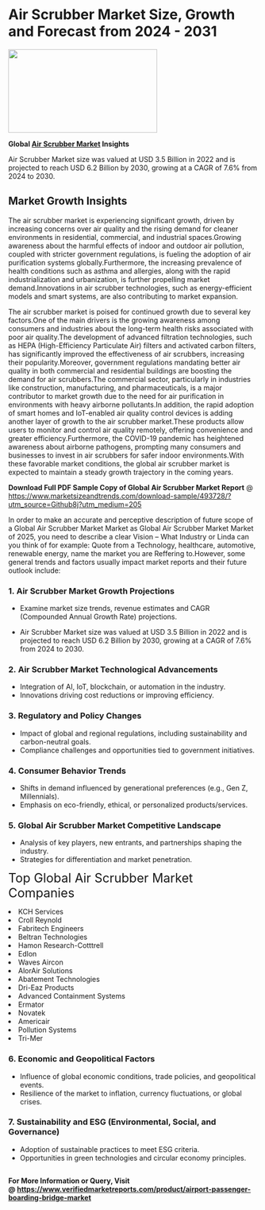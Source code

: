 <H1>Air Scrubber Market Size, Growth and Forecast from 2024 - 2031</H1><img class="aligncenter size-medium wp-image-584254" src="https://thirdeyenews.in/wp-content/uploads/2024/09/Global-Market-Research-300x168.jpeg" alt="" width="300" height="168" /><p><strong>Global&nbsp;<a href="https://www.marketsizeandtrends.com/download-sample/493728/?utm_source=Github8j?utm_medium=205">Air Scrubber Market</a> Insights</strong></p><p>Air Scrubber Market size was valued at USD 3.5 Billion in 2022 and is projected to reach USD 6.2 Billion by 2030, growing at a CAGR of 7.6% from 2024 to 2030.</p><p><h2>Market Growth Insights</h2> <p>The air scrubber market is experiencing significant growth, driven by increasing concerns over air quality and the rising demand for cleaner environments in residential, commercial, and industrial spaces.Growing awareness about the harmful effects of indoor and outdoor air pollution, coupled with stricter government regulations, is fueling the adoption of air purification systems globally.Furthermore, the increasing prevalence of health conditions such as asthma and allergies, along with the rapid industrialization and urbanization, is further propelling market demand.Innovations in air scrubber technologies, such as energy-efficient models and smart systems, are also contributing to market expansion.</p> <p>The air scrubber market is poised for continued growth due to several key factors.One of the main drivers is the growing awareness among consumers and industries about the long-term health risks associated with poor air quality.The development of advanced filtration technologies, such as HEPA (High-Efficiency Particulate Air) filters and activated carbon filters, has significantly improved the effectiveness of air scrubbers, increasing their popularity.Moreover, government regulations mandating better air quality in both commercial and residential buildings are boosting the demand for air scrubbers.The commercial sector, particularly in industries like construction, manufacturing, and pharmaceuticals, is a major contributor to market growth due to the need for air purification in environments with heavy airborne pollutants.In addition, the rapid adoption of smart homes and IoT-enabled air quality control devices is adding another layer of growth to the air scrubber market.These products allow users to monitor and control air quality remotely, offering convenience and greater efficiency.Furthermore, the COVID-19 pandemic has heightened awareness about airborne pathogens, prompting many consumers and businesses to invest in air scrubbers for safer indoor environments.With these favorable market conditions, the global air scrubber market is expected to maintain a steady growth trajectory in the coming years.</p> <p><span class=""><strong>Download Full PDF Sample Copy of Global Air Scrubber Market Report</strong> @ <a href="https://www.marketsizeandtrends.com/download-sample/493728/?utm_source=Github8j?utm_medium=205" target="_blank">https://www.marketsizeandtrends.com/download-sample/493728/?utm_source=Github8j?utm_medium=205</a></span></p><p>In order to make an accurate and perceptive description of future scope of a Global&nbsp;Air Scrubber Market Market as Global&nbsp;Air Scrubber Market Market of 2025, you need to describe a clear Vision &ndash; What Industry or Linda can you think of for example: Quote from a Technology, healthcare, automotive, renewable energy, name the market you are Reffering to.However, some general trends and factors usually impact market reports and their future outlook include:</p><h3>1.&nbsp;<strong>Air Scrubber Market Growth Projections</strong></h3><ul><li>Examine market size trends, revenue estimates and CAGR (Compounded Annual Growth Rate) projections.</li><li><p>Air Scrubber Market size was valued at USD 3.5 Billion in 2022 and is projected to reach USD 6.2 Billion by 2030, growing at a CAGR of 7.6% from 2024 to 2030.</p></li></ul><h3>2.&nbsp;<strong>Air Scrubber Market Technological Advancements</strong></h3><ul><li>Integration of AI, IoT, blockchain, or automation in the industry.</li><li>Innovations driving cost reductions or improving efficiency.</li></ul><h3>3.&nbsp;<strong>Regulatory and Policy Changes</strong></h3><ul><li>Impact of global and regional regulations, including sustainability and carbon-neutral goals.</li><li>Compliance challenges and opportunities tied to government initiatives.</li></ul><h3>4.&nbsp;<strong>Consumer Behavior Trends</strong></h3><ul><li>Shifts in demand influenced by generational preferences (e.g., Gen Z, Millennials).</li><li>Emphasis on eco-friendly, ethical, or personalized products/services.</li></ul><h3>5.&nbsp;<strong>Global Air Scrubber Market Competitive Landscape</strong></h3><ul><li>Analysis of key players, new entrants, and partnerships shaping the industry.</li><li>Strategies for differentiation and market penetration.</li></ul><p data-pm-slice="1 1 []"><span style="color: inherit; font-family: inherit; font-size: 25px;">Top Global Air Scrubber Market Companies</span></p><div class="" data-test-id=""><p><li>KCH Services</li><li> Croll Reynold</li><li> Fabritech Engineers</li><li> Beltran Technologies</li><li> Hamon Research-Cotttrell</li><li> Edlon</li><li> Waves Aircon</li><li> AlorAir Solutions</li><li> Abatement Technologies</li><li> Dri-Eaz Products</li><li> Advanced Containment Systems</li><li> Ermator</li><li> Novatek</li><li> Americair</li><li> Pollution Systems</li><li> Tri-Mer</li></p></div><h3>6.&nbsp;<strong>Economic and Geopolitical Factors</strong></h3><ul><li>Influence of global economic conditions, trade policies, and geopolitical events.</li><li>Resilience of the market to inflation, currency fluctuations, or global crises.</li></ul><h3>7.&nbsp;<strong>Sustainability and ESG (Environmental, Social, and Governance)</strong></h3><ul><li>Adoption of sustainable practices to meet ESG criteria.</li><li>Opportunities in green technologies and circular economy principles.</li></ul><h2><strong style="font-size: 14px;">For More Information or Query, Visit @&nbsp;</strong><a style="background-color: #ffffff; font-size: 14px;" href="https://www.marketsizeandtrends.com/report/air-scrubber-market/" target="_blank">https://www.verifiedmarketreports.com/product/airport-passenger-boarding-bridge-market</a></h2>